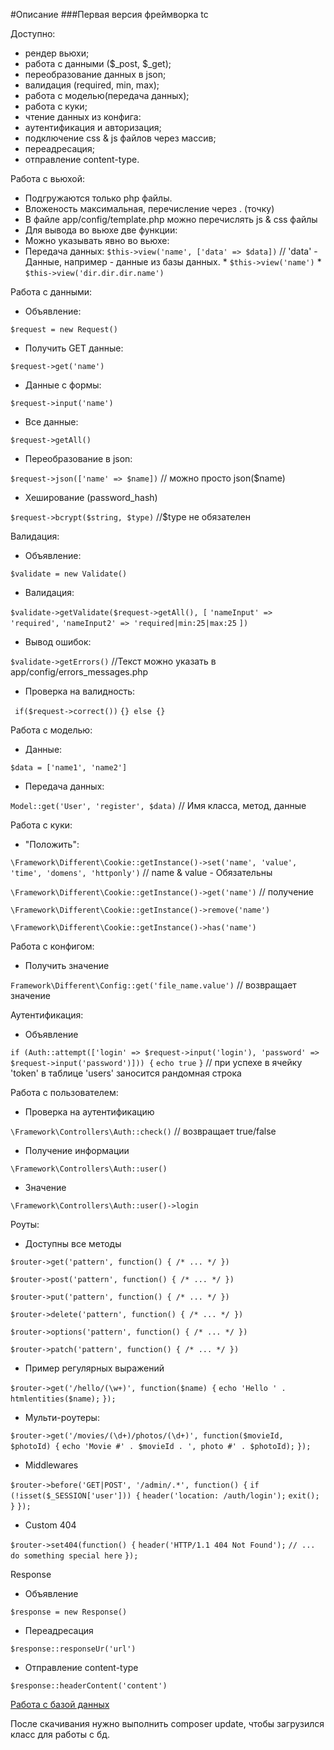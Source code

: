 #Описание
<addr>
###Первая версия фреймворка tc

Доступно:
  * рендер вьюхи;
  * работа с данными ($_post, $_get);
  * переобразование данных в json;
  * валидация (required, min, max);
  * работа с моделью(передача данных);
  * работа с куки;
  * чтение данных из конфига:
  * аутентификация и авторизация;
  * подключение css & js файлов через массив;
  * переадресация;
  * отправление content-type.



Работа с вьюхой:
   * Подгружаются только php файлы.
   * Вложеность максимальная, перечисление через . (точку)
   * В файле app/config/template.php можно перечислять js & css файлы
   * Для вывода во вьюхе две функции: <?loadCss()?> <?loadJs?>
   * Можно указывать явно во вьюхе: <?assets('images/name.png')?>
   * Передача данных:
`$this->view('name', ['data' => $data])` // 'data' - Данные, например - данные из базы данных.
    * `$this->view('name')`
    * `$this->view('dir.dir.dir.name')`



Работа с данными:

* Объявление:

`$request = new Request()`

* Получить GET данные:

`$request->get('name')`

* Данные с формы:

`$request->input('name')`

* Все данные:

`$request->getAll()`
* Переобразование в json:

`$request->json(['name' => $name])` // можно просто json($name)

* Хеширование (password_hash)

`$request->bcrypt($string, $type)` //$type не обязателен



Валидация:

* Объявление:

`$validate = new Validate()`

* Валидация:

`$validate->getValidate($request->getAll(), [`
`'nameInput' => 'required',`
`'nameInput2' => 'required|min:25|max:25`
`])`

* Вывод ошибок:

`$validate->getErrors()` //Текст можно указать в app/config/errors_messages.php

* Проверка на валидность:

` if($request->correct())`
`{} else {}`



Работа с моделью:

* Данные:

`$data = ['name1', 'name2']`

* Передача данных:

`Model::get('User', 'register', $data)` // Имя класса, метод, данные




Работа с куки:

* "Положить":

`\Framework\Different\Cookie::getInstance()->set('name', 'value', 'time', 'domens', 'httponly')` // name & value - Обязательны

`\Framework\Different\Cookie::getInstance()->get('name')` // получение

`\Framework\Different\Cookie::getInstance()->remove('name')`

`\Framework\Different\Cookie::getInstance()->has('name')`




Работа с конфигом:

* Получить значение

`Framework\Different\Config::get('file_name.value')` // возвращает значение




Аутентификация:

* Объявление

`if (Auth::attempt(['login' => $request->input('login'), 'password' => $request->input('password')])) {`
`echo true`
`}` // при успехе в ячейку 'token' в таблице 'users' заносится рандомная строка




Работа с пользователем:

* Проверка на аутентификацию

`\Framework\Controllers\Auth::check()` // возвращает true/false

* Получение информации

`\Framework\Controllers\Auth::user()`

* Значение

`\Framework\Controllers\Auth::user()->login`




Роуты:

* Доступны все методы

`$router->get('pattern', function() { /* ... */ })`

`$router->post('pattern', function() { /* ... */ })`

`$router->put('pattern', function() { /* ... */ })`

`$router->delete('pattern', function() { /* ... */ })`

`$router->options('pattern', function() { /* ... */ })`

`$router->patch('pattern', function() { /* ... */ })`

* Пример регулярных выражений

`$router->get('/hello/(\w+)', function($name) {`
`echo 'Hello ' . htmlentities($name);`
`});`

* Мульти-роутеры:

`$router->get('/movies/(\d+)/photos/(\d+)', function($movieId, $photoId) {`
`echo 'Movie #' . $movieId . ', photo #' . $photoId);`
`});`

* Middlewares

`$router->before('GET|POST', '/admin/.*', function() {`
   `if (!isset($_SESSION['user'])) {`
   `header('location: /auth/login');`
   `exit();`
  `}`
`});`

* Custom 404

`$router->set404(function() {`
`header('HTTP/1.1 404 Not Found');`
`// ... do something special here`
`});`




Response

* Объявление

`$response = new Response()`

* Переадресация

`$response::responseUr('url')`

* Отправление content-type

`$response::headerContent('content')`


[Работа с базой данных](https://github.com/usmanhalalit/pixie)



После скачивания нужно выполнить composer update, чтобы загрузился класс для работы с бд.